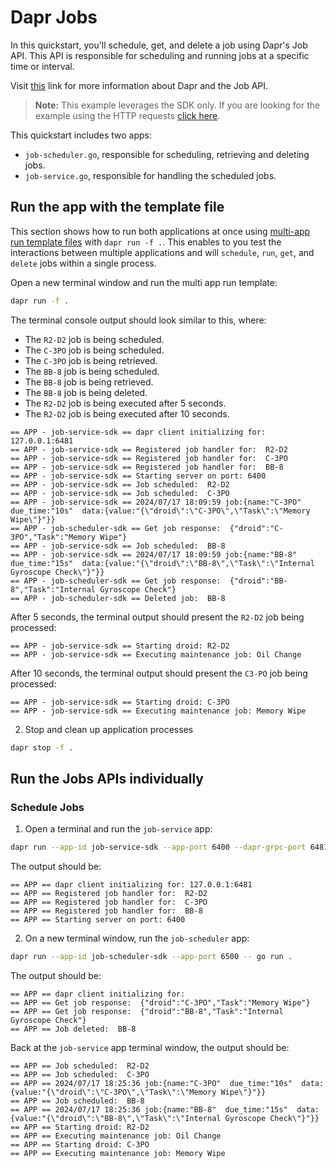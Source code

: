 # Dapr Jobs

In this quickstart, you'll schedule, get, and delete a job using Dapr's Job API. This API is responsible for scheduling and running jobs at a specific time or interval.

Visit [this](https://docs.dapr.io/developing-applications/building-blocks/jobs/) link for more information about Dapr and the Job API.

> **Note:** This example leverages the SDK only.  If you are looking for the example using the HTTP requests [click here](../http/).

This quickstart includes two apps:

- `job-scheduler.go`, responsible for scheduling, retrieving and deleting jobs.
- `job-service.go`, responsible for handling the scheduled jobs.

## Run the app with the template file

This section shows how to run both applications at once using [multi-app run template files](https://docs.dapr.io/developing-applications/local-development/multi-app-dapr-run/multi-app-overview/) with `dapr run -f .`.  This enables to you test the interactions between multiple applications and will `schedule`, `run`, `get`, and `delete` jobs within a single process.

Open a new terminal window and run the multi app run template:

<!-- STEP
 name: Run multi app run template
 expected_stdout_lines:
   - '== APP - job-service-sdk == Starting droid: R2-D2'
   - '== APP - job-service-sdk == Executing maintenance job: Oil Change'
   - '== APP - job-service-sdk == Starting droid: C-3PO'
   - '== APP - job-service-sdk == Executing maintenance job: Memory Wipe'
 expected_stderr_lines:
 output_match_mode: substring
 match_order: none
 background: false
 sleep: 100
 timeout_seconds: 180
 -->

```bash
dapr run -f .
```

The terminal console output should look similar to this, where:

- The `R2-D2` job is being scheduled.
- The `C-3PO` job is being scheduled.
- The `C-3PO` job is being retrieved.
- The `BB-8` job is being scheduled.
- The `BB-8` job is being retrieved.
- The `BB-8` job is being deleted.
- The `R2-D2` job is being executed after 5 seconds.
- The `R2-D2` job is being executed after 10 seconds.


```text
== APP - job-service-sdk == dapr client initializing for: 127.0.0.1:6481
== APP - job-service-sdk == Registered job handler for:  R2-D2
== APP - job-service-sdk == Registered job handler for:  C-3PO
== APP - job-service-sdk == Registered job handler for:  BB-8
== APP - job-service-sdk == Starting server on port: 6400
== APP - job-service-sdk == Job scheduled:  R2-D2
== APP - job-service-sdk == Job scheduled:  C-3PO
== APP - job-service-sdk == 2024/07/17 18:09:59 job:{name:"C-3PO"  due_time:"10s"  data:{value:"{\"droid\":\"C-3PO\",\"Task\":\"Memory Wipe\"}"}}
== APP - job-scheduler-sdk == Get job response:  {"droid":"C-3PO","Task":"Memory Wipe"}
== APP - job-service-sdk == Job scheduled:  BB-8
== APP - job-service-sdk == 2024/07/17 18:09:59 job:{name:"BB-8"  due_time:"15s"  data:{value:"{\"droid\":\"BB-8\",\"Task\":\"Internal Gyroscope Check\"}"}}
== APP - job-scheduler-sdk == Get job response:  {"droid":"BB-8","Task":"Internal Gyroscope Check"}
== APP - job-scheduler-sdk == Deleted job:  BB-8
```

After 5 seconds, the terminal output should present the `R2-D2` job being processed:

```text
== APP - job-service-sdk == Starting droid: R2-D2
== APP - job-service-sdk == Executing maintenance job: Oil Change
```

After 10 seconds, the terminal output should present the `C3-PO` job being processed:

```text
== APP - job-service-sdk == Starting droid: C-3PO
== APP - job-service-sdk == Executing maintenance job: Memory Wipe
```

<!-- END_STEP -->

2. Stop and clean up application processes
<!-- STEP
name: Stop multi-app run 
sleep: 5
-->

```bash
dapr stop -f .
```

<!-- END_STEP -->

## Run the Jobs APIs individually

### Schedule Jobs

1. Open a terminal and run the `job-service` app:

```bash
dapr run --app-id job-service-sdk --app-port 6400 --dapr-grpc-port 6481 --app-protocol grpc -- go run .
```

The output should be:

```text
== APP == dapr client initializing for: 127.0.0.1:6481
== APP == Registered job handler for:  R2-D2
== APP == Registered job handler for:  C-3PO
== APP == Registered job handler for:  BB-8
== APP == Starting server on port: 6400
```

2. On a new terminal window, run the `job-scheduler` app:

```bash
dapr run --app-id job-scheduler-sdk --app-port 6500 -- go run .
```

The output should be:

```text
== APP == dapr client initializing for: 
== APP == Get job response:  {"droid":"C-3PO","Task":"Memory Wipe"}
== APP == Get job response:  {"droid":"BB-8","Task":"Internal Gyroscope Check"}
== APP == Job deleted:  BB-8
```

Back at the `job-service` app terminal window, the output should be:

```text
== APP == Job scheduled:  R2-D2
== APP == Job scheduled:  C-3PO
== APP == 2024/07/17 18:25:36 job:{name:"C-3PO"  due_time:"10s"  data:{value:"{\"droid\":\"C-3PO\",\"Task\":\"Memory Wipe\"}"}}
== APP == Job scheduled:  BB-8
== APP == 2024/07/17 18:25:36 job:{name:"BB-8"  due_time:"15s"  data:{value:"{\"droid\":\"BB-8\",\"Task\":\"Internal Gyroscope Check\"}"}}
== APP == Starting droid: R2-D2
== APP == Executing maintenance job: Oil Change
== APP == Starting droid: C-3PO
== APP == Executing maintenance job: Memory Wipe
```
